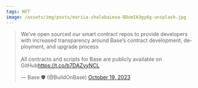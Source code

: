 ```yaml
---
tags: NFT
image: /assets/img/posts/mariia-shalabaieva-ODvmIA3gy6g-unsplash.jpg
---
```


<blockquote class="twitter-tweet"><p lang="en" dir="ltr">We’ve open sourced our smart contract repos to provide developers with increased transparency around Base’s contract development, deployment, and upgrade process<br><br>All contracts and scripts for Base are publicly available on GitHub<a href="https://t.co/b7DAZyyNCL">https://t.co/b7DAZyyNCL</a></p>&mdash; Base 🛡️ (@BuildOnBase) <a href="https://twitter.com/BuildOnBase/status/1715064371477655786?ref_src=twsrc%5Etfw">October 19, 2023</a></blockquote> <script async src="https://platform.twitter.com/widgets.js" charset="utf-8"></script>
